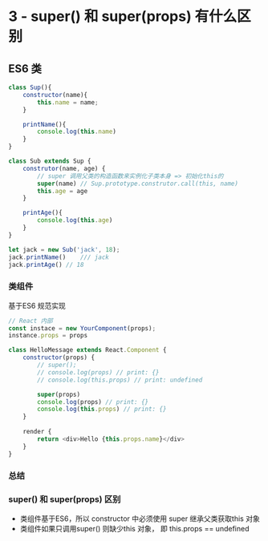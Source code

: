 # 3 - super() 和 super(props) 有什么区别

## ES6 类

``` javascript
class Sup(){
    constructor(name){
        this.name = name;
    }

    printName(){
        console.log(this.name)
    }
}

class Sub extends Sup {
    construtor(name, age) {
        // super 调用父类的构造函数来实例化子类本身 => 初始化this的
        super(name) // Sup.prototype.construtor.call(this, name)
        this.age = age
    }

    printAge(){
        console.log(this.age)
    }
}

let jack = new Sub('jack', 18);
jack.printName()    /// jack
jack.printAge() // 18
```

### 类组件

基于ES6 规范实现

```javascript
// React 内部
const instace = new YourComponent(props);
instance.props = props
```

```javascript
class HelloMessage extends React.Component {
    constructor(props) {
        // super();
        // console.log(props) // print: {}
        // console.log(this.props) // print: undefined

        super(props)
        console.log(props) // print: {}
        console.log(this.props) // print: {}
    }
    
    render {
        return <div>Hello {this.props.name}</div>
    }
}
```


### 总结

### super() 和 super(props) 区别

- 类组件基于ES6，所以 constructor 中必须使用 super 继承父类获取this 对象
- 类组件如果只调用super() 则缺少this 对象， 即 this.props == undefined